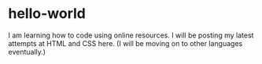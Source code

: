 # hello-world

I am learning how to code using online resources.
I will be posting my latest attempts at HTML and CSS here. 
(I will be moving on to other languages eventually.)


